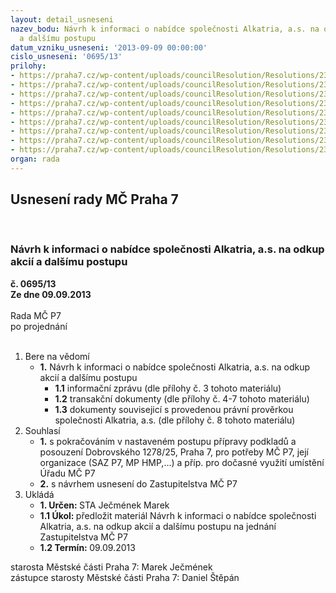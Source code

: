 ```yaml
---
layout: detail_usneseni
nazev_bodu: Návrh k informaci o nabídce společnosti Alkatria, a.s. na odkup akcií
  a dalšímu postupu
datum_vzniku_usneseni: '2013-09-09 00:00:00'
cislo_usneseni: '0695/13'
prilohy:
- https://praha7.cz/wp-content/uploads/councilResolution/Resolutions/23686/47-13-nabidka_carissa_504.jpg
- https://praha7.cz/wp-content/uploads/councilResolution/Resolutions/23686/47-13-nabidka_alkatria_503.jpg
- https://praha7.cz/wp-content/uploads/councilResolution/Resolutions/23686/47-13-cinnost_alkatria_info_zprava.doc
- https://praha7.cz/wp-content/uploads/councilResolution/Resolutions/23686/47-13-dobrov_41.pdf
- https://praha7.cz/wp-content/uploads/councilResolution/Resolutions/23686/47-13-dobrov_51.pdf
- https://praha7.cz/wp-content/uploads/councilResolution/Resolutions/23686/47-13-doborv_61.docx
- https://praha7.cz/wp-content/uploads/councilResolution/Resolutions/23686/47-13-dobrov_1_znalecka.docx
- https://praha7.cz/wp-content/uploads/councilResolution/Resolutions/23686/47-13-priloha_1_znalecka_1_reduk.pdf
- https://praha7.cz/wp-content/uploads/councilResolution/Resolutions/23686/47-13-cinnost__alkatria_z.doc
organ: rada
---
```

<div id="ucUsn_pList" class="usn">
	<span><h2>Usnesení rady MČ Praha 7 </h2>
<br></span><div class="standBody">
<span><h3>Návrh k informaci o nabídce společnosti Alkatria, a.s. na odkup akcií a dalšímu postupu</h3></span><div class="center">
		<strong>č. 0695/13</strong><br>
	</div>
<div class="center">
		<strong>Ze dne 09.09.2013</strong><br><br>
	</div>Rada MČ P7<br> po projednání<br><br><ol>
<li>Bere na vědomí<ul><li>
<strong>1.</strong> Návrh k informaci o nabídce společnosti Alkatria, a.s. na odkup akcií a dalšímu postupu<ul>
<li>
<strong>1.1</strong> informační zprávu (dle přílohy č. 3 tohoto materiálu)</li>
<li>
<strong>1.2</strong> transakční dokumenty (dle přílohy č. 4-7 tohoto materiálu)</li>
<li>
<strong>1.3</strong> dokumenty souvisejicí s provedenou právní prověrkou společnosti Alkatria, a.s. (dle přílohy č. 8 tohoto materiálu)</li>
</ul>
</li></ul>
</li>
<li>Souhlasí<ul>
<li>
<strong>1.</strong> s pokračováním v nastaveném postupu přípravy podkladů a posouzení Dobrovského 1278/25, Praha 7, pro potřeby MČ P7, její organizace (SAZ P7, MP HMP,…) a příp. pro dočasné využití umístění Úřadu MČ P7</li>
<li>
<strong>2.</strong> s návrhem usnesení do Zastupitelstva MČ P7</li>
</ul>
</li>
<li>Ukládá<ul>
<li>
<strong>1. Určen: </strong>STA Ječmének Marek</li>
<li>
<strong>1.1 Úkol: </strong>předložit materiál Návrh k informaci o nabídce společnosti Alkatria, a.s. na odkup akcií a dalšímu postupu na jednání Zastupitelstva MČ P7 </li>
<li>
<strong>1.2 Termín: </strong>09.09.2013</li>
</ul>
</li>
</ol>starosta Městské části Praha 7: Marek Ječmének<br>zástupce starosty Městské části Praha 7: Daniel Štěpán 
</div>
</div>